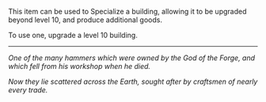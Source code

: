 This item can be used to Specialize a building, allowing it to be upgraded beyond level 10, and produce additional goods.

To use one, upgrade a level 10 building.

---

_One of the many hammers which were owned by the God of the Forge, and which fell from his workshop when he died._

_Now they lie scattered across the Earth, sought after by craftsmen of nearly every trade._
